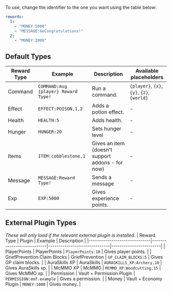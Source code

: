 To use, change the identifier to the one you want using the table below:
```yaml
rewards:
  1:
    - "MONEY:5000"
    - "MESSAGE:&eCongratulations!"
  2:
    - "MONEY:2000"
```

## Default Types
| Reward Type | Example                             | Description                                      | Available placeholders                     |
|-------------|-------------------------------------|--------------------------------------------------|--------------------------------------------|
| Command     | `COMMAND:msg {player} Reward Type!` | Run a command.                                   | `{player}`, `{x}`, `{y}`, `{z}`, `{world}` |
| Effect      | `EFFECT:POISON,1,2`                 | Adds a potion effect.                            | -                                          |
| Health      | `HEALTH:5`                          | Adds health.                                     | -                                          |
| Hunger      | `HUNGER:20`                         | Sets hunger level                                | -                                          |
| Items       | `ITEM:cobblestone,1`                | Gives an item (doesn't support addons - for now) | -                                          |
| Message     | `MESSAGE:Reward Type!`              | Sends a message                                  | -                                          |
| Exp         | `EXP:5000`                          | Gives experience points.                         | -                                          |

## External Plugin Types
_These will only load if the relevant external plugin is installed._
| Reward Type                  | Plugin                    | Example                      | Description            |
|------------------------------|---------------------------|------------------------------|------------------------|
| PlayerPoints                 | PlayerPoints              | `PlayerPoints:10`            | Gives player points.   |
| GriefPrevention Claim Blocks | GriefPrevention           | `GP_CLAIM_BLOCKS:5`          | Gives GP claim blocks. |
| AuraSkills XP                | AuraSkills                | `AURASKILLS_XP:Archery,10`   | Gives AuraSkills xp.   |
| McMMO XP                     | McMMO                     | `MCMMO_XP:Woodcutting,15`    | Gives McMMO xp.        |
| Permission                   | Vault + Permission Plugin | `PERMISSION:emf.example`     | Gives a permission.    |
| Money                        | Vault + Economy Plugin    | `MONEY:1000`                 | Gives money.           |